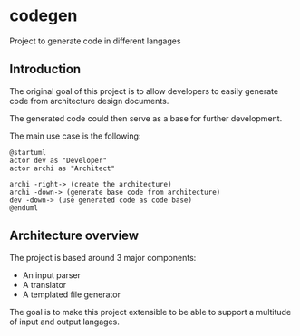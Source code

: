 # codegen
Project to generate code in different langages

## Introduction

The original goal of this project is to allow developers to easily generate code from architecture design documents.

The generated code could then serve as a base for further development.

The main use case is the following:

```plantuml
@startuml
actor dev as "Developer"
actor archi as "Architect"

archi -right-> (create the architecture)
archi -down-> (generate base code from architecture)
dev -down-> (use generated code as code base)
@enduml
```

## Architecture overview

The project is based around 3 major components:

- An input parser
- A translator
- A templated file generator

The goal is to make this project extensible to be able to support a multitude of input and output langages.
